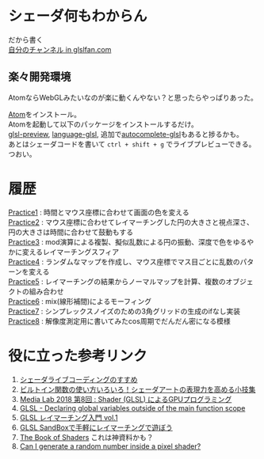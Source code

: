 # シェーダ何もわからん
だから書く  
[自分のチャンネル in glslfan.com](https://glslfan.com/?channel=-Li5ShWGghKAqruWFN3s)  

## 楽々開発環境
AtomならWebGLみたいなのが楽に動くんやない？と思ったらやっぱりあった。  

[Atom](https://atom.io/)をインストール。  
Atomを起動して以下のパッケージをインストールするだけ。  
[glsl-preview](https://atom.io/packages/glsl-preview), [language-glsl](https://atom.io/packages/language-glsl), 追加で[autocomplete-glsl](https://atom.io/packages/autocomplete-glsl)もあると捗るかも。  
あとはシェーダコードを書いて `ctrl + shift + g` でライブプレビューできる。つおい。

# 履歴
[Practice1](./src/practice1.glsl) : 時間とマウス座標に合わせて画面の色を変える  
[Practice2](./src/practice2.glsl) : マウス座標に合わせてレイマーチングした円の大きさと視点深さ、円の大きさは時間に合わせて鼓動もする  
[Practice3](./src/practice3.glsl) : mod演算による複製、擬似乱数による円の振動、深度で色をゆるやかに変えるレイマーチングスフィア    
[Practice4](./src/practice4.glsl) : ランダムなマップを作成し、マウス座標でマス目ごとに乱数のパターンを変える    
[Practice5](./src/practice5.glsl) : レイマーチングの結果からノーマルマップを計算、複数のオブジェクトの組み合わせ    
[Practice6](./src/practice6.glsl) : mix(線形補間)によるモーフィング    
[Practice7](./src/practice7.glsl) : シンプレックスノイズのための3角グリッドの生成のifなし実装    
[Practice8](./src/practice8.glsl) : 解像度測定用に書いてみたcos周期でだんだん密になる模様    

# 役に立った参考リンク
1. [シェーダライブコーディングのすすめ](https://docs.google.com/presentation/d/1n_L8VJZs-Ig4FrlaUe5X2dhFB77ZPbiDBirjkoM4Afc/edit#slide=id.g5993dc7d82_11_4)  
1. [ビルトイン関数の使い方いろいろ！シェーダアートの表現力を高める小技集](https://docs.google.com/presentation/d/12RrqyAkFanKmfL96ZHvhDCozE-_rKFPlU1YVwej4_bc/edit#slide=id.g3f05883db8_0_46)  
1. [Media Lab 2018 第8回 : Shader (GLSL) によるGPUプログラミング](https://drive.google.com/file/d/101oAJTRFRLdpBVN15-uTZx8B3AQewv_S/view)  
1. [GLSL - Declaring global variables outside of the main function scope](https://gamedev.stackexchange.com/questions/61257/glsl-declaring-global-variables-outside-of-the-main-function-scope)  
1. [GLSL レイマーチング入門 vol.1](https://qiita.com/edo_m18/items/034665d42c562da88cb6)  
1. [GLSL SandBoxで手軽にレイマーチングで遊ぼう](https://hackerslab.aktsk.jp/2018/12/01/131928)  
1. [The Book of Shaders](https://thebookofshaders.com/) これは神資料かも？  
1. [Can I generate a random number inside a pixel shader?](https://stackoverflow.com/questions/5149544/can-i-generate-a-random-number-inside-a-pixel-shader)  
